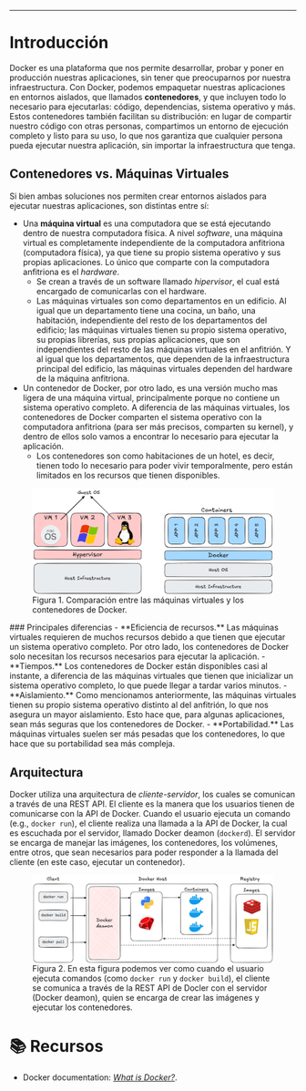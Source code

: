 ***

# Introducción

Docker es una plataforma que nos permite desarrollar, probar y poner en producción nuestras aplicaciones, sin tener que preocuparnos por nuestra infraestructura. 
Con Docker, podemos empaquetar nuestras aplicaciones en entornos aislados, que llamados **contenedores**, y que incluyen todo lo necesario para ejecutarlas: código, dependencias, sistema operativo y más. 
Estos contenedores también facilitan su distribución: en lugar de compartir nuestro código con otras personas, compartimos un entorno de ejecución completo y listo para su uso, lo que nos garantiza que cualquier persona pueda ejecutar nuestra aplicación, sin importar la infraestructura que tenga.

## Contenedores vs. Máquinas Virtuales

Si bien ambas soluciones nos permiten crear entornos aislados para ejecutar nuestras aplicaciones, son distintas entre sí:
- Una **máquina virtual** es una computadora que se está ejecutando dentro de nuestra computadora física. A nivel *software*, una máquina virtual es completamente independiente de la computadora anfitriona (computadora física), ya que tiene su propio sistema operativo y sus propias aplicaciones. Lo único que comparte con la computadora anfitriona es el *hardware*.
	- Se crean a través de un software llamado _hipervisor_, el cual está encargado de comunicarlas con el hardware.
	- Las máquinas virtuales son como departamentos en un edificio. Al igual que un departamento tiene una cocina, un baño, una habitación, independiente del resto de los departamentos del edificio; las máquinas virtuales tienen su propio sistema operativo, su propias librerías, sus propias aplicaciones, que son independientes del resto de las máquinas virtuales en el anfitrión. Y al igual que los departamentos, que dependen de la infraestructura principal del edificio, las máquinas virtuales dependen del hardware de la máquina anfitriona.
- Un contenedor de Docker, por otro lado, es una versión mucho mas ligera de una máquina virtual, principalmente porque no contiene un sistema operativo completo. A diferencia de las máquinas virtuales, los contenedores de Docker comparten el sistema operativo con la computadora anfitriona (para ser más precisos, comparten su kernel), y dentro de ellos solo vamos a encontrar lo necesario para ejecutar la aplicación.
	- Los contenedores son como habitaciones de un hotel, es decir, tienen todo lo necesario para poder vivir temporalmente, pero están limitados en los recursos que tienen disponibles.
<figure>
	<img src='attachments/container-vs-vm.png' align='center' />
	<figcaption>Figura 1. Comparación entre las máquinas virtuales y los contenedores de Docker.</figcaption>
</figure>
### Principales diferencias
- **Eficiencia de recursos.** Las máquinas virtuales requieren de muchos recursos debido a que tienen que ejecutar un sistema operativo completo. Por otro lado, los contenedores de Docker solo necesitan los recursos necesarios para ejecutar la aplicación.
- **Tiempos.** Los contenedores de Docker están disponibles casi al instante, a diferencia de las máquinas virtuales que tienen que inicializar un sistema operativo completo, lo que puede llegar a tardar varios minutos.
- **Aislamiento.** Como mencionamos anteriormente, las máquinas virtuales tienen su propio sistema operativo distinto al del anfitrión, lo que nos asegura un mayor aislamiento. Esto hace que, para algunas aplicaciones, sean más seguras que los contenedores de Docker.
- **Portabilidad.** Las máquinas virtuales suelen ser más pesadas que los contenedores, lo que hace que su portabilidad sea más compleja.

## Arquitectura

Docker utiliza una arquitectura de *cliente-servidor*, los cuales se comunican a través de una REST API. 
El cliente es la manera que los usuarios tienen de comunicarse con la API de Docker. Cuando el usuario ejecuta un comando (e.g., `docker run`), el cliente realiza una llamada a la API de Docker, la cual es escuchada por el servidor, llamado Docker deamon (`dockerd`). El servidor se encarga de manejar las imágenes, los contenedores, los volúmenes, entre otros, que sean necesarios para poder responder a la llamada del cliente (en este caso, ejecutar un contenedor).
<figure>
	<img src='attachments/docker-architecture.png' align='center' />
	<figcaption>Figura 2. En esta figura podemos ver como cuando el usuario ejecuta comandos (como <code>docker run</code> y <code>docker build</code>), el cliente se comunica a través de la REST API de Docler con el servidor (Docker deamon), quien se encarga de crear las imágenes y ejecutar los contenedores.
	</figcaption>
</figure>

# 📚 Recursos
- Docker documentation: [_What is Docker?_](https://docs.docker.com/get-started/docker-overview/#responsive-deployment-and-scaling).